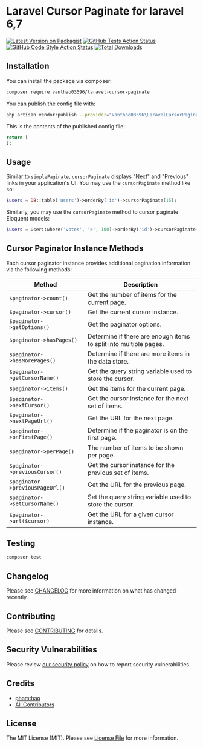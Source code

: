 # Laravel Cursor Paginate for laravel 6,7

[![Latest Version on Packagist](https://img.shields.io/packagist/v/vanthao03596/laravel-cursor-paginate.svg?style=flat-square)](https://packagist.org/packages/vanthao03596/laravel-cursor-paginate)
[![GitHub Tests Action Status](https://img.shields.io/github/workflow/status/vanthao03596/laravel-cursor-paginate/run-tests?label=tests)](https://github.com/vanthao03596/laravel-cursor-paginate/actions?query=workflow%3Arun-tests+branch%3Amaster)
[![GitHub Code Style Action Status](https://img.shields.io/github/workflow/status/vanthao03596/laravel-cursor-paginate/Check%20&%20fix%20styling?label=code%20style)](https://github.com/vanthao03596/laravel-cursor-paginate/actions?query=workflow%3A"Check+%26+fix+styling"+branch%3Amaster)
[![Total Downloads](https://img.shields.io/packagist/dt/vanthao03596/laravel-cursor-paginate.svg?style=flat-square)](https://packagist.org/packages/vanthao03596/laravel-cursor-paginate)

## Installation

You can install the package via composer:

```bash
composer require vanthao03596/laravel-cursor-paginate
```

You can publish the config file with:
```bash
php artisan vendor:publish --provider="Vanthao03596\LaravelCursorPaginate\LaravelCursorPaginateServiceProvider" --tag="laravel-cursor-paginate-config"
```

This is the contents of the published config file:

```php
return [
];
```

## Usage

Similar to `simplePaginate`, `cursorPaginate` displays "Next" and "Previous" links in your application's UI. You may use the `cursorPaginate` method like so:
```php
$users = DB::table('users')->orderBy('id')->cursorPaginate(15);
```

Similarly, you may use the `cursorPaginate` method to cursor paginate Eloquent models:

```php
$users = User::where('votes', '>', 100)->orderBy('id')->cursorPaginate(15);
````

## Cursor Paginator Instance Methods

Each cursor paginator instance provides additional pagination information via the following methods:

Method  |  Description
-------  |  -----------
`$paginator->count()`  |  Get the number of items for the current page.
`$paginator->cursor()`  |  Get the current cursor instance.
`$paginator->getOptions()`  |  Get the paginator options.
`$paginator->hasPages()`  |  Determine if there are enough items to split into multiple pages.
`$paginator->hasMorePages()`  |  Determine if there are more items in the data store.
`$paginator->getCursorName()`  |  Get the query string variable used to store the cursor.
`$paginator->items()`  |  Get the items for the current page.
`$paginator->nextCursor()`  |  Get the cursor instance for the next set of items.
`$paginator->nextPageUrl()`  |  Get the URL for the next page.
`$paginator->onFirstPage()`  |  Determine if the paginator is on the first page.
`$paginator->perPage()`  |  The number of items to be shown per page.
`$paginator->previousCursor()`  |  Get the cursor instance for the previous set of items.
`$paginator->previousPageUrl()`  |  Get the URL for the previous page.
`$paginator->setCursorName()`  |  Set the query string variable used to store the cursor.
`$paginator->url($cursor)`  |  Get the URL for a given cursor instance.

## Testing

```bash
composer test
```

## Changelog

Please see [CHANGELOG](CHANGELOG.md) for more information on what has changed recently.

## Contributing

Please see [CONTRIBUTING](.github/CONTRIBUTING.md) for details.

## Security Vulnerabilities

Please review [our security policy](../../security/policy) on how to report security vulnerabilities.

## Credits

- [phamthao](https://github.com/vanthao03596)
- [All Contributors](../../contributors)

## License

The MIT License (MIT). Please see [License File](LICENSE.md) for more information.
